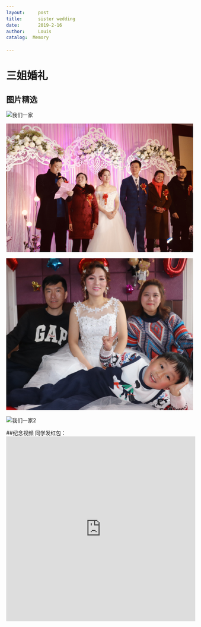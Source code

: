 ```yaml
---
layout:     post
title:      sister wedding
date:       2019-2-16
author:     Louis
catalog:  Memory

---
```

<!-- MarkdownTOC -->




# 三姐婚礼
## 图片精选

![我们一家](https://github.com/zhu13818202655/zhu13818202655.github.io/raw/master/img/photo1.jpg)

![爸爸讲话](https://github.com/zhu13818202655/zhu13818202655.github.io/raw/master/img/photo2.jpg)

![姐一家](https://github.com/zhu13818202655/zhu13818202655.github.io/raw/master/img/photo3.jpg)

![我们一家2](https://github.com/zhu13818202655/zhu13818202655.github.io/raw/master/img/photo4.jpg)

##纪念视频
 同学发红包：<iframe height=498 width=510 src="http://t.cn/EVXDZxf?m=4340782834386799&u=5426271571" frameborder=0 allowfullscreen></iframe>
